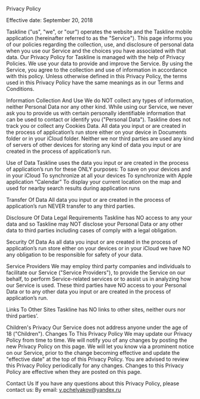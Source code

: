 
Privacy Policy

Effective date: September 20, 2018

Taskline ("us", "we", or "our") operates the website and the Taskline mobile application (hereinafter referred to as the "Service").
This page informs you of our policies regarding the collection, use, and disclosure of personal data when you use our Service and the choices you have associated with that data. Our Privacy Policy for Taskline is managed with the help of Privacy Policies.
We use your data to provide and improve the Service. By using the Service, you agree to the collection and use of information in accordance with this policy. Unless otherwise defined in this Privacy Policy, the terms used in this Privacy Policy have the same meanings as in our Terms and Conditions.

Information Collection And Use
We do NOT collect any types of information, neither Personal Data nor any other kind. While using our Service, we never ask you to provide us with certain personally identifiable information that can be used to contact or identify you ("Personal Data"). Taskline does not track you or collect any Cookies Data.
All data you input or are created in the process of application’s run store either on your device in Documents folder or in your iCloud folder. Neither we nor third parties are used any kind of servers of other devices for storing any kind of data you input or are created in the process of application’s run.

Use of Data
Taskline uses the data you input or are created in the process of application’s run for these ONLY purposes:
To save on your devices and in your iCloud 
To synchronize at all your devices
To synchronize with Apple application “Calendar”
To display your current location on the map and used for nearby search results during application runs

Transfer Of Data
All data you input or are created in the process of application’s run NEVER transfer to any third parties.

Disclosure Of Data
Legal Requirements
Taskline has NO access to any your data and so Taskline may NOT disclose your Personal Data or any other data to third parties including cases of comply with a legal obligation.

Security Of Data
As all data you input or are created in the process of application’s run store either on your devices or in your iCloud we have NO any obligation to be responsible for safety of your data.

Service Providers
We may employ third party companies and individuals to facilitate our Service ("Service Providers"), to provide the Service on our behalf, to perform Service-related services or to assist us in analyzing how our Service is used.
These third parties have NO access to your Personal Data or to any other data you input or are created in the process of application’s run.

Links To Other Sites
Taskline has NO links to other sites, neither ours nor third parties’.

Children's Privacy
Our Service does not address anyone under the age of 18 ("Children").
Changes To This Privacy Policy
We may update our Privacy Policy from time to time. We will notify you of any changes by posting the new Privacy Policy on this page.
We will let you know via a prominent notice on our Service, prior to the change becoming effective and update the "effective date" at the top of this Privacy Policy.
You are advised to review this Privacy Policy periodically for any changes. Changes to this Privacy Policy are effective when they are posted on this page.

Contact Us
If you have any questions about this Privacy Policy, please contact us:
By email: v.pchelyakov@yandex.ru
